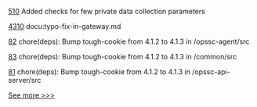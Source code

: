 
[510](https://github.com/hyperledger-labs/fabric-operations-console/pull/510) Added checks for few private data collection parameters

[4310](https://github.com/hyperledger/fabric/pull/4310) docu:typo-fix-in-gateway.md

[82](https://github.com/hyperledger-labs/fabric-opssc/pull/82) chore(deps): Bump tough-cookie from 4.1.2 to 4.1.3 in /opssc-agent/src

[83](https://github.com/hyperledger-labs/fabric-opssc/pull/83) chore(deps): Bump tough-cookie from 4.1.2 to 4.1.3 in /common/src

[81](https://github.com/hyperledger-labs/fabric-opssc/pull/81) chore(deps): Bump tough-cookie from 4.1.2 to 4.1.3 in /opssc-api-server/src


[See more >>>](https://start-here.hyperledger.org/pull-requests)
